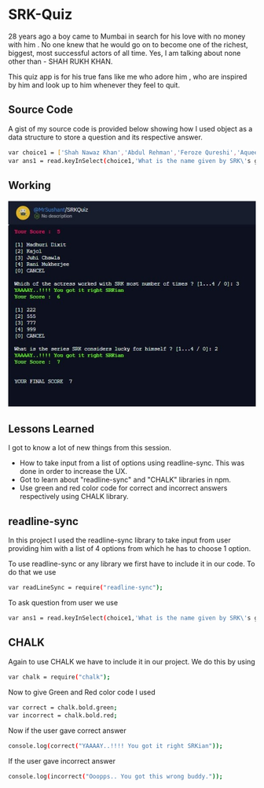 # SRK-Quiz

28 years ago a boy came to Mumbai in search for his love with no money with him . No one knew that he would go on to become one of the richest, biggest, most successful actors of all time. Yes, I am talking about none other than - SHAH RUKH KHAN.

This quiz app is for his true fans like me who adore him , who are inspired by him and look up to him whenever they feel to quit.

## Source Code

A gist of my source code is provided below showing how I used object as a data structure to store a question and its respective answer.

```bash
var choice1 = ['Shah Nawaz Khan','Abdul Rehman','Feroze Qureshi','Aqueel Rehman'];
var ans1 = read.keyInSelect(choice1,'What is the name given by SRK\'s grandmother to him ?');
```

## Working
![Screenshot of working](https://github.com/Mr-Sushant/SRK-Quiz/blob/main/img/ss1.jpg)

## Lessons Learned

I got to know a lot of new things from this session. 
* How to take input from a list of options using readline-sync. This was done in order to increase the UX.
* Got to learn about "readline-sync" and "CHALK" libraries in npm.
* Use green and red color code for correct and incorrect answers respectively using CHALK library.

## readline-sync

In this project I used the readline-sync library to take input from user providing him with a list of 4 options from which he has to choose 1 option. 

To use readline-sync or any library we first have to include it in our code. To do that we use 
```bash
var readLineSync = require("readline-sync");
```
To ask question from user we use
``` bash
var ans1 = read.keyInSelect(choice1,'What is the name given by SRK\'s grandmother to him ?');
```
## CHALK

Again to use CHALK we have to include it in our project. We do this by using 

``` bash
var chalk = require("chalk");
```
Now to give Green and Red color code I used 
``` bash
var correct = chalk.bold.green;
var incorrect = chalk.bold.red;
```
Now if the user gave correct answer 
``` bash
console.log(correct("YAAAAY..!!!! You got it right SRKian"));
```
If the user gave incorrect answer
``` bash
console.log(incorrect("Ooopps.. You got this wrong buddy."));
```